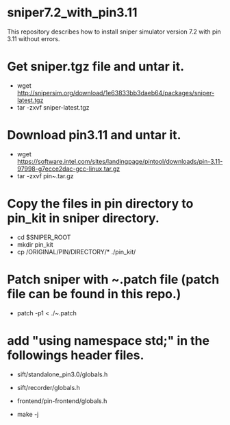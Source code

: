 # sniper7.2_with_pin3.11
This repository describes how to install sniper simulator version 7.2 with pin 3.11 without errors.

# Get sniper.tgz file and untar it.
- wget http://snipersim.org/download/1e63833bb3daeb64/packages/sniper-latest.tgz
- tar -zxvf sniper-latest.tgz

# Download pin3.11 and untar it.
- wget https://software.intel.com/sites/landingpage/pintool/downloads/pin-3.11-97998-g7ecce2dac-gcc-linux.tar.gz
- tar -zxvf pin~.tar.gz

# Copy the files in pin directory to pin_kit in sniper directory.
- cd $SNIPER_ROOT
- mkdir pin_kit
- cp /ORIGINAL/PIN/DIRECTORY/* ./pin_kit/

# Patch sniper with ~.patch file (patch file can be found in this repo.)
- patch -p1 < ./~.patch

# add "using namespace std;" in the followings header files.
- sift/standalone_pin3.0/globals.h
- sift/recorder/globals.h
- frontend/pin-frontend/globals.h

- make -j

